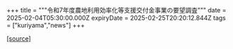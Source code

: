 +++
title = """令和7年度農地利用効率化等支援交付金事業の要望調査"""
date = 2025-02-04T05:30:00.000Z
expiryDate = 2025-02-25T20:20:12.844Z
tags = ["kuriyama","news"]
+++


[[source]](https://www.town.kuriyama.hokkaido.jp/soshiki/50/30221.html)
